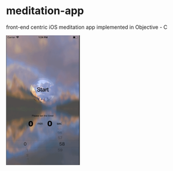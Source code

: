 # meditation-app
front-end centric iOS meditation app implemented in Objective - C



 <img src="https://github.com/moonjae/meditation-app/blob/master/app.gif" width= "200" text-align="center">
